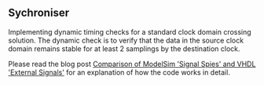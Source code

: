 ## Sychroniser

Implementing dynamic timing checks for a standard clock domain crossing solution. The dynamic check is to verify that the data in the source clock domain remains stable for at least 2 samplings by the destination clock.

Please read the blog post [Comparison of ModelSim 'Signal Spies' and VHDL 'External Signals'](https://blog.abbey1.org.uk/index.php/technology/comparison-of-modelsim-signal-spies-and-vhdl-external) for an explanation of how the code works in detail.
